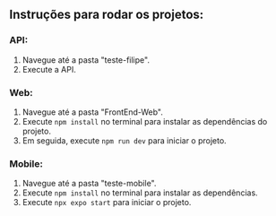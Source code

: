 ## Instruções para rodar os projetos:

### API:
1. Navegue até a pasta "teste-filipe".
2. Execute a API.

### Web:
1. Navegue até a pasta "FrontEnd-Web".
2. Execute `npm install` no terminal para instalar as dependências do projeto.
3. Em seguida, execute `npm run dev` para iniciar o projeto.

### Mobile:
1. Navegue até a pasta "teste-mobile".
2. Execute `npm install` no terminal para instalar as dependências.
3. Execute `npx expo start` para iniciar o projeto.
